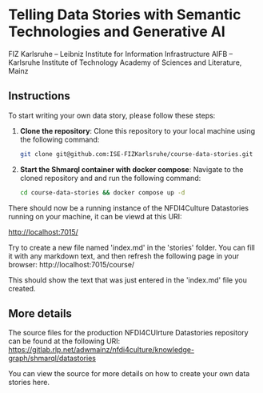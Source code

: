 # Telling Data Stories with Semantic Technologies and Generative AI

FIZ Karlsruhe – Leibniz Institute for Information Infrastructure
AIFB – Karlsruhe Institute of Technology
Academy of Sciences and Literature, Mainz

## Instructions

To start writing your own data story, please follow these steps:

1. **Clone the repository**: Clone this repository to your local machine using the following command:

   ```bash
   git clone git@github.com:ISE-FIZKarlsruhe/course-data-stories.git
   ```

2. **Start the Shmarql container with docker compose**: Navigate to the cloned repository and and run the following command:
   ```bash
   cd course-data-stories && docker compose up -d
   ```

There should now be a running instance of the NFDI4Culture Datastories running on your machine, it can be viewd at this URI:

[http://localhost:7015/](http://localhost:7015/)

Try to create a new file named 'index.md' in the 'stories' folder. You can fill it with any markdown text, and then refresh the
following page in your browser: http://localhost:7015/course/

This should show the text that was just entered in the 'index.md' file you created.

## More details

The source files for the production NFDI4CUlrture Datastories repository can be found at the following URI:
https://gitlab.rlp.net/adwmainz/nfdi4culture/knowledge-graph/shmarql/datastories

You can view the source for more details on how to create your own data stories here.
